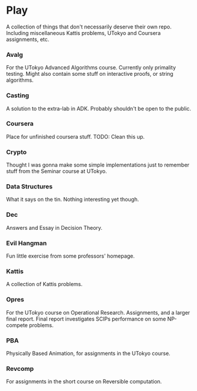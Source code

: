 Play
====
A collection of things that don't necessarily deserve their own repo. 
Including miscellaneous Kattis problems, UTokyo and Coursera assignments, etc.

### Avalg
For the UTokyo Advanced Algorithms course. Currently only primality testing. Might also contain some stuff on interactive proofs, or string algorithms.

### Casting
A solution to the extra-lab in ADK. Probably shouldn't be open to the public.

### Coursera
Place for unfinished coursera stuff. TODO: Clean this up.

### Crypto
Thought I was gonna make some simple implementations just to remember stuff from the Seminar course at UTokyo.

### Data Structures
What it says on the tin. Nothing interesting yet though.

### Dec
Answers and Essay in Decision Theory.

### Evil Hangman
Fun little exercise from some professors' homepage.

### Kattis
A collection of Kattis problems.

### Opres
For the UTokyo course on Operational Research. Assignments, and a larger final report. Final report investigates SCIPs performance on some NP-compete problems.

### PBA
Physically Based Animation, for assignments in the UTokyo course.

### Revcomp
For assignments in the short course on Reversible computation.
